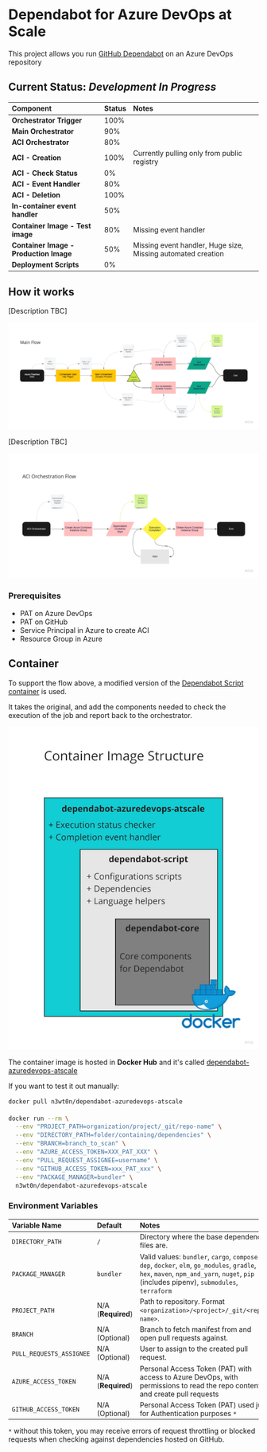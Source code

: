 # Dependabot for Azure DevOps at Scale

This project allows you run [GitHub Dependabot](https://docs.github.com/en/code-security/supply-chain-security/managing-vulnerabilities-in-your-projects-dependencies/about-alerts-for-vulnerable-dependencies) on an Azure DevOps repository

## Current Status: _Development In Progress_

Component                               | Status| Notes
:-----                                  | :-----| :-----
__Orchestrator Trigger__                | 100%  |
__Main Orchestrator__                   | 90%   |
__ACI Orchestrator__                    | 80%   |
__ACI - Creation__                      | 100%  | Currently pulling only from public registry
__ACI - Check Status__                  | 0%    |
__ACI - Event Handler__                 | 80%   |
__ACI - Deletion__                      | 100%  |
__In-container event handler__          | 50%   |
__Container Image - Test image__        | 80%   | Missing event handler
__Container Image - Production Image__  | 50%   | Missing event handler, Huge size, Missing automated creation
__Deployment Scripts__                  | 0%    |

## How it works

[Description TBC]

![Main Flow](/assets/Main_Flow.jpg)

[Description TBC]

![ACI Orchestrator Flow](/assets/ACI_Orchestration_Flow.jpg)

### Prerequisites

- PAT on Azure DevOps
- PAT on GitHub
- Service Principal in Azure to create ACI
- Resource Group in Azure

## Container

To support the flow above, a modified version of the [Dependabot Script container](https://github.com/dependabot/dependabot-script) is used.

It takes the original, and add the components needed to check the execution of the job and report back to the orchestrator.

![Main Flow](/assets/Container_Structure.jpg)

The container image is hosted in __Docker Hub__ and it's called [dependabot-azuredevops-atscale](https://hub.docker.com/r/n3wt0n/dependabot-azuredevops-atscale)

If you want to test it out manually:

```bash
docker pull n3wt0n/dependabot-azuredevops-atscale

docker run --rm \
  --env "PROJECT_PATH=organization/project/_git/repo-name" \
  --env "DIRECTORY_PATH=folder/containing/dependencies" \
  --env "BRANCH=branch_to_scan" \
  --env "AZURE_ACCESS_TOKEN=XXX_PAT_XXX" \
  --env "PULL_REQUEST_ASSIGNEE=username" \
  --env "GITHUB_ACCESS_TOKEN=xxx_PAT_xxx" \
  --env "PACKAGE_MANAGER=bundler" \
  n3wt0n/dependabot-azuredevops-atscale
```

### Environment Variables

Variable Name             | Default          | Notes
:------------             | :--------------- | :----
`DIRECTORY_PATH`          | `/`              | Directory where the base dependency files are.
`PACKAGE_MANAGER`         | `bundler`        | Valid values: `bundler`, `cargo`, `composer`, `dep`, `docker`, `elm`,  `go_modules`, `gradle`, `hex`, `maven`, `npm_and_yarn`, `nuget`, `pip` (includes pipenv), `submodules`, `terraform`
`PROJECT_PATH`            | N/A (__Required__) | Path to repository. Format `<organization>/<project>/_git/<repo-name>`.
`BRANCH`                  | N/A (Optional) | Branch to fetch manifest from and open pull requests against.
`PULL_REQUESTS_ASSIGNEE`  | N/A (Optional) | User to assign to the created pull request.
`AZURE_ACCESS_TOKEN`      | N/A (__Required__) | Personal Access Token (PAT) with access to Azure DevOps, with permissions to read the repo content and create pull requests
`GITHUB_ACCESS_TOKEN`     | N/A (Optional) | Personal Access Token (PAT) used just for Authentication purposes `*`

`*` without this token, you may receive errors of request throttling or blocked requests when checking against dependencies hosted on GitHub.
